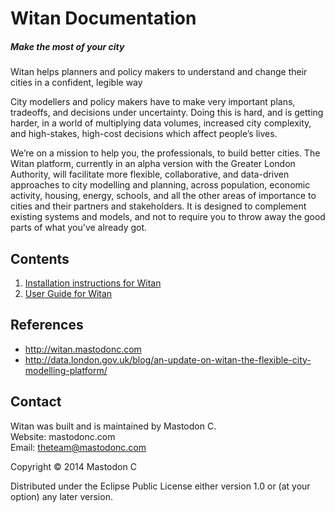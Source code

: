 # Witan Documentation
##### Make the most of your city
Witan helps planners and policy makers to understand and change their cities in a confident, legible way

City modellers and policy makers have to make very important plans, tradeoffs, and decisions under uncertainty. Doing this is hard, and is getting harder, in a world of multiplying data volumes, increased city complexity, and high-stakes, high-cost decisions which affect people’s lives.

We’re on a mission to help you, the professionals, to build better cities. The Witan platform, currently in an alpha version with the Greater London Authority, will facilitate more flexible, collaborative, and data-driven approaches to city modelling and planning, across population, economic activity, housing, energy, schools, and all the other areas of importance to cities and their partners and stakeholders. It is designed to complement existing systems and models, and not to require you to throw away the good parts of what you've already got.

## Contents
1. [Installation instructions for Witan](INSTALL.md)
2. [User Guide for Witan](GUIDE.md)

## References
* http://witan.mastodonc.com  
* http://data.london.gov.uk/blog/an-update-on-witan-the-flexible-city-modelling-platform/

## Contact
Witan was built and is maintained by Mastodon C.  
Website: mastodonc.com  
Email: theteam@mastodonc.com

Copyright © 2014 Mastodon C

Distributed under the Eclipse Public License either version 1.0 or (at your option) any later version.
